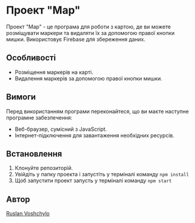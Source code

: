 # Проект "Map"

Проект "Map" - це програма для роботи з картою, де ви можете розміщувати маркери та видаляти їх за допомогою правої кнопки мишки. Використовує Firebase для збереження даних.

## Особливості

- Розміщення маркерів на карті.
- Видалення маркерів за допомогою правої кнопки мишки.

## Вимоги

Перед використанням програми переконайтеся, що ви маєте наступне програмне забезпечення:

- Веб-браузер, сумісний з JavaScript.
- Інтернет-підключення для завантаження необхідних ресурсів.

## Встановлення
   1. Клонуйте репозиторій.
   2. Увійдіть у папку проекта і запустіть у терміналі команду ```npm install```
   3. Щоб запустити проект запусть у терміналі команду ```npm start```

## Автор
[Ruslan Voshchylo](https://github.com/rvoshchylo)

